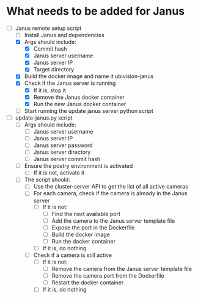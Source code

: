 # What needs to be added for Janus
- [ ] Janus remote setup script
  - [ ] Install Janus and dependencies
  - [x] Args should include:
    - [x] Commit hash
    - [x] Janus server username
    - [x] Janus server IP
    - [x] Target directory
  - [x] Build the docker image and name it ubivision-janus
  - [x] Check if the Janus server is running
    - [x] If it is, stop it
    - [x] Remove the Janus docker container
    - [x] Run the new Janus docker container
  - [ ] Start running the update janus server python script
- [ ] update-janus.py script
  - [ ] Args should include:
    - [ ] Janus server username
    - [ ] Janus server IP
    - [ ] Janus server password
    - [ ] Janus server directory
    - [ ] Janus server commit hash
  - [ ] Ensure the poetry environment is activated
    - [ ] If it is not, activate it
  - [ ] The script should:
    - [ ] Use the cluster-server API to get the list of all active cameras
    - [ ] For each camera, check if the camera is already in the Janus server
      - [ ] If it is not:
        - [ ] Find the next available port
        - [ ] Add the camera to the Janus server template file
        - [ ] Expose the port in the Dockerfile
        - [ ] Build the docker image
        - [ ] Run the docker container
      - [ ] If it is, do nothing
    - [ ] Check if a camera is still active
      - [ ] If it is not:
        - [ ] Remove the camera from the Janus server template file
        - [ ] Remove the camera port from the Dockerfile
        - [ ] Restart the docker container
      - [ ] If it is, do nothing